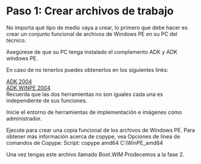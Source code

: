 # Paso 1: Crear archivos de trabajo
No importa qué tipo de medio vaya a crear, lo primero que debe hacer es crear un conjunto funcional de archivos de Windows PE en su PC del técnico.

Asegúrese de que su PC tenga instalado el complemento ADK y ADK windows PE.

En caso de no tenerlos puedes obtenerlos en los siguientes links:

<a href="https://go.microsoft.com/fwlink/?linkid=2120254">ADK 2004</a><br>
<a href="https://go.microsoft.com/fwlink/?linkid=2120253">ADK WINPE 2004</a><br>
Recuerda que las dos herramientas no son iguales cada una es independiente de sus funciones.

Inicie el entorno de herramientas de implementación e imágenes como administrador.

Ejecute para crear una copia funcional de los archivos de Windows PE. Para obtener más información acerca de copype, vea Opciones de línea de comandos de Copype:
Script:  copype amd64 C:\WinPE_amd64

Una vez tengas este archivo llamado Boot.WIM Prodecemos a la fase 2.
